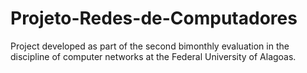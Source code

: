 # Projeto-Redes-de-Computadores
Project developed as part of the second bimonthly evaluation in the discipline of computer networks at the Federal University of Alagoas.
